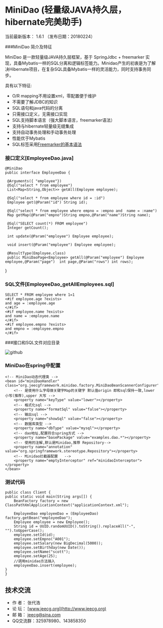 MiniDao (轻量级JAVA持久层，hibernate完美助手)
=======
当前最新版本： 1.6.1 （发布日期：20180224）


###MiniDao 简介及特征

MiniDao 是一款轻量级JAVA持久层框架，基于 SpringJdbc + freemarker 实现，具备Mybatis一样的SQL分离和逻辑标签能力。Minidao产生的初衷是为了解决Hibernate项目，在复杂SQL具备Mybatis一样的灵活能力，同时支持事务同步。 


具有以下特征:

*  O/R mapping不用设置xml，零配置便于维护
* 不需要了解JDBC的知识
* SQL语句和java代码的分离
* 只需接口定义，无需接口实现
* SQL支持脚本语言（强大脚本语言，freemarker语法）
* 支持与hibernate轻量级无缝集成
* 支持自动事务处理和手动事务处理
* 性能优于Mybatis
* SQL标签采用[Freemarker的基本语法](http://blog.csdn.net/zhangdaiscott/article/details/77505453)



### 接口定义[EmployeeDao.java]  
    @MiniDao
    public interface EmployeeDao {
	
     @Arguments({ "employee"})
	 @Sql("select * from employee")
	 List<Map<String,Object>> getAll(Employee employee);
    
     @Sql("select * from employee where id = :id")
	 Employee get(@Param("id") String id);
    
	 @Sql("select * from employee where empno = :empno and  name = :name")
     Map getMap(@Param("empno")String empno,@Param("name")String name);

     @Sql("SELECT count(*) FROM employee")
     Integer getCount();

     int update(@Param("employee") Employee employee);

     void insert(@Param("employee") Employee employee);
	 
	 @ResultType(Employee.class)
	 public MiniDaoPage<Employee> getAll(@Param("employee") Employee employee,@Param("page")  int page,@Param("rows") int rows);
   }
    
    
    
### SQL文件[EmployeeDao_getAllEmployees.sql]
    SELECT * FROM employee where 1=1 
    <#if employee.age ?exists>
	and age = :employee.age
    </#if>
    <#if employee.name ?exists>
	and name = :employee.name
    </#if>
    <#if employee.empno ?exists>
	and empno = :employee.empno
    </#if>

###接口和SQL文件对应目录

![github](http://www.jeecg.org/data/attachment/forum/201308/18/224051ey14ehqe000iegja.jpg "minidao")

	
### MiniDao在spring中配置
    <!-- MiniDao动态代理类 -->
	<bean id="miniDaoHandler" class="org.jeecgframework.minidao.factory.MiniDaoBeanScannerConfigurer">
		<!-- 是使用什么字母做关键字Map的关键字 默认值origin 即和sql保持一致,lower小写(推荐),upper 大写 -->
		<property name="keyType" value="lower"></property>
		<!-- 格式化sql -->
		<property name="formatSql" value="false"></property>
		<!-- 输出sql -->
		<property name="showSql" value="false"></property>
		<!-- 数据库类型 -->
		<property name="dbType" value="mysql"></property>
		<!-- dao地址,配置符合spring方式 -->
		<property name="basePackage" value="examples.dao.*"></property>
		<!-- 使用的注解,默认是Minidao,推荐 Repository-->
		<property name="annotation" value="org.springframework.stereotype.Repository"></property>
		<!-- Minidao拦截器配置 	-->
		<property name="emptyInterceptor" ref="minidaoInterceptor"></property>
	</bean>

### 测试代码
    public class Client {
    public static void main(String args[]) {
		BeanFactory factory = new ClassPathXmlApplicationContext("applicationContext.xml");
     		
		EmployeeDao employeeDao = (EmployeeDao) factory.getBean("employeeDao");
		Employee employee = new Employee();
		String id = UUID.randomUUID().toString().replaceAll("-", "").toUpperCase();
		employee.setId(id);
		employee.setEmpno("A001");
		employee.setSalary(new BigDecimal(5000));
		employee.setBirthday(new Date());
		employee.setName("scott");
		employee.setAge(25);
		//调用minidao方法插入
		employeeDao.insert(employee);
	}
    }


技术交流
-----------------------------------
* 作 者：  张代浩
* 论 坛： [www.jeecg.org](http://www.jeecg.org)
* 邮 箱：  jeecg@sina.com
* QQ交流群：325978980、143858350
